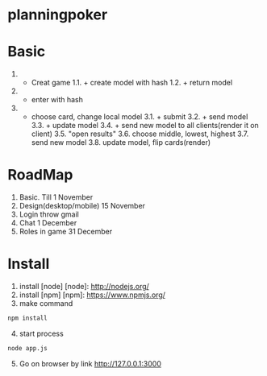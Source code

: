 planningpoker
=============

Basic
=============
1. + Creat game
1.1. + create model with hash
1.2. + return model
2. + enter with hash
3. + choose card, change local model
3.1. + submit
3.2. + send model
3.3. + update model
3.4. + send new model to all clients(render it on client)
3.5. "open results"
3.6. choose middle, lowest, highest
3.7. send new model
3.8. update model, flip cards(render)

RoadMap
=============
1. Basic. Till 1 November
2. Design(desktop/mobile) 15 November
3. Login throw gmail
4. Chat 1 December
5. Roles in game 31 December 

Install
=============
1. install [node]
[node]: http://nodejs.org/
2. install [npm]
[npm]: https://www.npmjs.org/
3. make command
```bash
npm install
```

4. start process

```bash
node app.js
```
5. Go on browser by link http://127.0.0.1:3000
